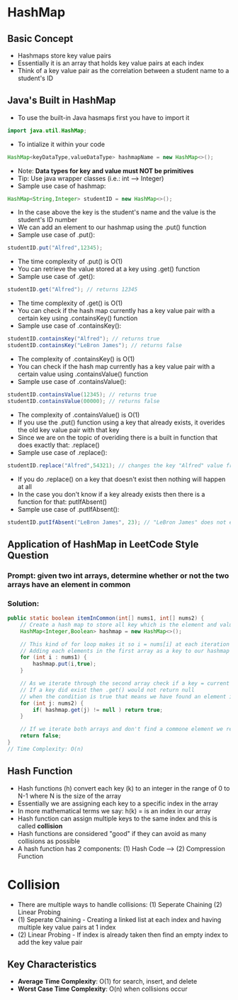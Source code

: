 # HashMap 

## Basic Concept 
- Hashmaps store key value pairs 
- Essentially it is an array that holds key value pairs at each index 
- Think of a key value pair as the correlation between a student name to a student's ID

## Java's Built in HashMap
- To use the built-in Java hasmaps first you have to import it 
```java 
import java.util.HashMap;
```
- To intialize it within your code 
```java 
HashMap<keyDataType,valueDataType> hashmapName = new HashMap<>();
``` 
- Note: **Data types for key and value must NOT be primitives**
- Tip: Use java wrapper classes (i.e.: int --> Integer)
- Sample use case of hashmap:
```java 
HashMap<String,Integer> studentID = new HashMap<>(); 
``` 
- In the case above the key is the student's name and the value is the student's ID number 
- We can add an element to our hashmap using the .put() function 
- Sample use case of .put(): 
```java 
studentID.put("Alfred",12345); 
```
- The time complexity of .put() is O(1)
- You can retrieve the value stored at a key using .get() function 
- Sample use case of .get():
```java 
studentID.get("Alfred"); // returns 12345
```
- The time complexity of .get() is O(1)
- You can check if the hash map currently has a key value pair with a certain key using .containsKey() function
- Sample use case of .containsKey():
```java
studentID.containsKey("Alfred"); // returns true 
studentID.containsKey("LeBron James"); // returns false
```
- The complexity of .containsKey() is O(1) 
- You can check if the hash map currently has a key value pair with a certain value using .containsValue() function
- Sample use case of .containsValue():
```java
studentID.containsValue(12345); // returns true 
studentID.containsValue(00000); // returns false
```
- The complexity of .containsValue() is O(1)
- If you use the .put() function using a key that already exists, it overides the old key value pair with that key 
- Since we are on the topic of overiding there is a built in function that does exactly that: .replace()
- Sample use case of .replace(): 
```java
studentID.replace("Alfred",54321); // changes the key "Alfred" value fro 12345 --> 54321
```
- If you do .replace() on a key that doesn't exist then nothing will happen at all 
- In the case you don't know if a key already exists then there is a function for that: putIfAbsent()
- Sample use case of .putIfAbsent(): 
```java
studentID.putIfAbsent("LeBron James", 23); // "LeBron James" does not exist --> added to hashmap
```

## Application of HashMap in LeetCode Style Question 
### Prompt: given two int arrays, determine whether or not the two arrays have an element in common 
### Solution: 
```java
public static boolean itemInCommon(int[] nums1, int[] nums2) {
    // Create a hash map to store all key which is the element and value which is true or false 
    HashMap<Integer,Boolean> hashmap = new HashMap<>(); 

    // This kind of for loop makes it so i = nums[i] at each iteration 
    // Adding each elements in the first array as a key to our hashmap and setting their value to true
    for (int i : nums1) {
        hashmap.put(i,true); 
    }

    // As we iterate through the second array check if a key = current element  exists in our hashmap
    // If a key did exist then .get() would not return null 
    // when the condition is true that means we have found an element in both nums1 and nums2 --> return true
    for (int j: nums2) { 
        if( hashmap.get(j) != null ) return true; 
    }

    // If we iterate both arrays and don't find a commone element we return false
    return false; 
}
// Time Complexity: O(n)
```

## Hash Function 
- Hash functions (h) convert each key (k) to an integer in the range of 0 to N-1 where N is the size of the array
- Essentially we are assigning each key to a specific index in the array
- In more mathematical terms we say: h(k) = is an index in our array 
- Hash function can assign multiple keys to the same index and this is called **collision** 
- Hash functions are considered "good" if they can avoid as many collisions as possible 
- A hash function has 2 components: (1) Hash Code --> (2) Compression Function 

# Collision 
- There are multiple ways to handle collisions: (1) Seperate Chaining (2) Linear Probing 
- (1) Seperate Chaining - Creating a linked list at each index and having multiple key value pairs at 1 index
- (2) Linear Probing - If index is already taken then find an empty index to add the key value pair 

## Key Characteristics 
- **Average Time Complexity**: O(1) for search, insert, and delete 
- **Worst Case Time Complexity**: O(n) when collisions occur 
